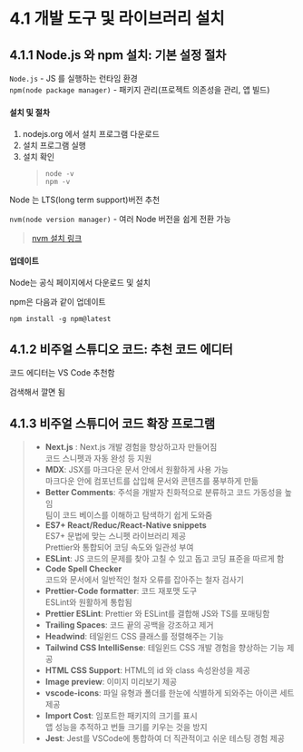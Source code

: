 ﻿# 4.1 개발 도구 및 라이브러리 설치

## 4.1.1 Node.js 와 npm 설치: 기본 설정 절차

`Node.js` - JS 를 실행하는 런타임 환경<br>
`npm(node package manager)` - 패키지 관리(프로젝트 의존성을 관리, 앱 빌드)

#### 설치 및 절차

1. nodejs.org 에서 설치 프로그램 다운로드
2. 설치 프로그램 실행
3. 설치 확인
   > ```
   > node -v
   > npm -v
   > ```

Node 는 LTS(long term support)버전 추천

`nvm(node version manager)` - 여러 Node 버전을 쉽게 전환 가능

> [nvm 설치 링크](https://github.com/coreybutler/nvm-windows/releases)

#### 업데이트

Node는 공식 페이지에서 다운로드 및 설치

npm은 다음과 같이 업데이트

```
npm install -g npm@latest
```

## 4.1.2 비주얼 스튜디오 코드: 추천 코드 에디터

코드 에디터는 VS Code 추천함

검색해서 깔면 됨

## 4.1.3 비주얼 스튜디어 코드 확장 프로그램

> - **Next.js** : Next.js 개발 경험을 향상하고자 만들어짐<br>
>   코드 스니펫과 자동 완성 등 지원
> - **MDX**: JSX를 마크다운 문서 안에서 원활하게 사용 가능<br>
>   마크다운 안에 컴포넌트를 삽입해 문서와 콘텐츠를 풍부하게 만듦
> - **Better Comments**: 주석을 개발자 친화적으로 분류하고 코드 가동성을 높임<br>
>   팀이 코드 베이스를 이해하고 탐색하기 쉽게 도와줌
> - **ES7+ React/Reduc/React-Native snippets**<br>
>   ES7+ 문법에 맞는 스니펫 라이브러리 제공<br>
>   Prettier와 통합되어 코딩 속도와 일관성 부여
> - **ESLint**: JS 코드의 문제를 찾아 고칠 수 있고 돕고 코딩 표준을 따르게 함
> - **Code Spell Checker**<br>
>   코드와 문서에서 일반적인 철자 오류를 잡아주는 철자 검사기
> - **Prettier-Code formatter**: 코드 재포맷 도구<br>
>   ESLint와 원활하게 통합됨
> - **Prettier ESLint**: Prettier 와 ESLint를 결합해 JS와 TS를 포매팅함
> - **Trailing Spaces**: 코드 끝의 공백을 강조하고 제거
> - **Headwind**: 테일윈드 CSS 클래스를 정렬해주는 기능
> - **Tailwind CSS IntelliSense**: 테일윈드 CSS 개발 경험을 향상하는 기능 제공
> - **HTML CSS Support**: HTML의 id 와 class 속성완성을 제공
> - **Image preview**: 이미지 미리보기 제공
> - **vscode-icons**: 파일 유형과 폴더를 한눈에 식별하게 되와주는 아이콘 세트 제공
> - **Import Cost**: 임포트한 패키지의 크기를 표시<br>
>   앱 성능을 추적하고 번들 크기를 키우는 것을 방지
> - **Jest**: Jest를 VSCode에 통합하여 더 직관적이고 쉬운 테스팅 경험 제공
